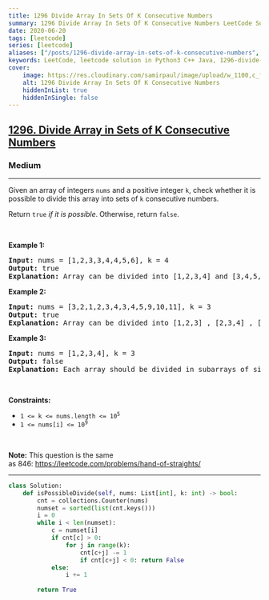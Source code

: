 ```yaml
---
title: 1296 Divide Array In Sets Of K Consecutive Numbers
summary: 1296 Divide Array In Sets Of K Consecutive Numbers LeetCode Solution Explained
date: 2020-06-20
tags: [leetcode]
series: [leetcode]
aliases: ["/posts/1296-divide-array-in-sets-of-k-consecutive-numbers", "/blog/posts/1296-divide-array-in-sets-of-k-consecutive-numbers", "/1296-divide-array-in-sets-of-k-consecutive-numbers"]
keywords: LeetCode, leetcode solution in Python3 C++ Java, 1296-divide-array-in-sets-of-k-consecutive-numbers solution
cover:
    image: https://res.cloudinary.com/samirpaul/image/upload/w_1100,c_fit,co_rgb:FFFFFF,l_text:Arial_70_bold:1296 Divide Array In Sets Of K Consecutive Numbers/problem-solving.webp
    alt: 1296 Divide Array In Sets Of K Consecutive Numbers
    hiddenInList: true
    hiddenInSingle: false
---
```



<h2><a href="https://leetcode.com/problems/divide-array-in-sets-of-k-consecutive-numbers/">1296. Divide Array in Sets of K Consecutive Numbers</a></h2><h3>Medium</h3><hr><div><p>Given an array of integers <code>nums</code> and a positive integer <code>k</code>, check whether it is possible to divide this array into sets of <code>k</code> consecutive numbers.</p>

<p>Return <code>true</code> <em>if it is possible</em>.<strong> </strong>Otherwise, return <code>false</code>.</p>

<p>&nbsp;</p>
<p><strong class="example">Example 1:</strong></p>

<pre><strong>Input:</strong> nums = [1,2,3,3,4,4,5,6], k = 4
<strong>Output:</strong> true
<strong>Explanation:</strong> Array can be divided into [1,2,3,4] and [3,4,5,6].
</pre>

<p><strong class="example">Example 2:</strong></p>

<pre><strong>Input:</strong> nums = [3,2,1,2,3,4,3,4,5,9,10,11], k = 3
<strong>Output:</strong> true
<strong>Explanation:</strong> Array can be divided into [1,2,3] , [2,3,4] , [3,4,5] and [9,10,11].
</pre>

<p><strong class="example">Example 3:</strong></p>

<pre><strong>Input:</strong> nums = [1,2,3,4], k = 3
<strong>Output:</strong> false
<strong>Explanation:</strong> Each array should be divided in subarrays of size 3.
</pre>

<p>&nbsp;</p>
<p><strong>Constraints:</strong></p>

<ul>
	<li><code>1 &lt;= k &lt;= nums.length &lt;= 10<sup>5</sup></code></li>
	<li><code>1 &lt;= nums[i] &lt;= 10<sup>9</sup></code></li>
</ul>

<p>&nbsp;</p>
<strong>Note:</strong> This question is the same as&nbsp;846:&nbsp;<a href="https://leetcode.com/problems/hand-of-straights/" target="_blank">https://leetcode.com/problems/hand-of-straights/</a></div>

---




```python
class Solution:
    def isPossibleDivide(self, nums: List[int], k: int) -> bool:
        cnt = collections.Counter(nums)
        numset = sorted(list(cnt.keys()))
        i = 0
        while i < len(numset):
            c = numset[i]
            if cnt[c] > 0:
                for j in range(k):
                    cnt[c+j] -= 1
                    if cnt[c+j] < 0: return False
            else:
                i += 1
        
        return True
```

